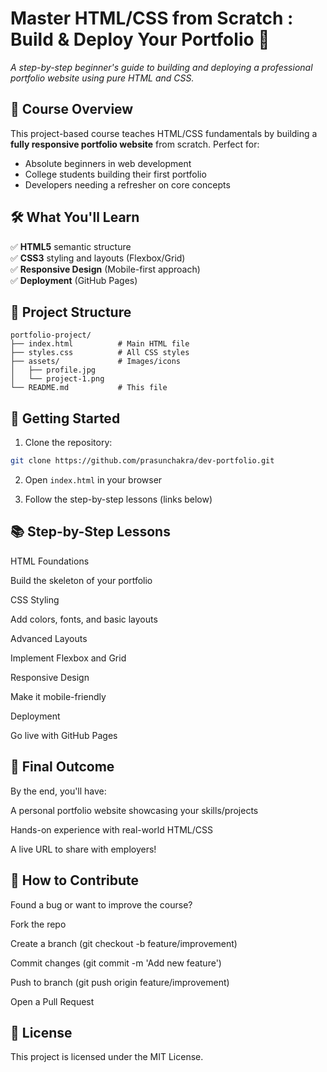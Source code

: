 # Master HTML/CSS from Scratch : Build & Deploy Your Portfolio 🚀  

*A step-by-step beginner's guide to building and deploying a professional portfolio website using pure HTML and CSS.*  

<!-- ![Portfolio Preview](https://via.placeholder.com/800x400?text=Portfolio+Preview)  
*(TODO: Replace with actual screenshot after project completion)*   -->

## 📌 Course Overview  
This project-based course teaches HTML/CSS fundamentals by building a **fully responsive portfolio website** from scratch. Perfect for:  
- Absolute beginners in web development  
- College students building their first portfolio  
- Developers needing a refresher on core concepts  

## 🛠 What You'll Learn  
✅ **HTML5** semantic structure  
✅ **CSS3** styling and layouts (Flexbox/Grid)  
✅ **Responsive Design** (Mobile-first approach)  
✅ **Deployment** (GitHub Pages)  

## 📂 Project Structure  
```plaintext
portfolio-project/
├── index.html          # Main HTML file
├── styles.css          # All CSS styles
├── assets/             # Images/icons
│   ├── profile.jpg     
│   └── project-1.png   
└── README.md           # This file
```

## 🚀 Getting Started

1. Clone the repository:
```bash
git clone https://github.com/prasunchakra/dev-portfolio.git
```

2. Open `index.html` in your browser

3. Follow the step-by-step lessons (links below)

## 📚 Step-by-Step Lessons
HTML Foundations

Build the skeleton of your portfolio

CSS Styling

Add colors, fonts, and basic layouts

Advanced Layouts

Implement Flexbox and Grid

Responsive Design

Make it mobile-friendly

Deployment

Go live with GitHub Pages

## 🌟 Final Outcome
By the end, you'll have:

A personal portfolio website showcasing your skills/projects

Hands-on experience with real-world HTML/CSS

A live URL to share with employers!

## 🤝 How to Contribute
Found a bug or want to improve the course?

Fork the repo

Create a branch (git checkout -b feature/improvement)

Commit changes (git commit -m 'Add new feature')

Push to branch (git push origin feature/improvement)

Open a Pull Request

## 📜 License
This project is licensed under the MIT License.

